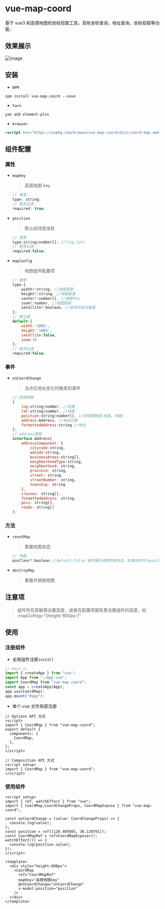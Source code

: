 # vue-map-coord

基于 vue3 和高德地图的坐标拾取工具，具有坐标查询，地址查询，坐标拾取等功能、

## 效果展示

![image](/example/images/example.gif)

## 安装

- `NPM`

```shell
npm install vue-map-coord --save
```

- `Yarn`

```shell
yan add element-plus
```

- `browser`

```html
<script src="https://unpkg.com/browse/vue-map-coord/dist/coord-map.umd.js"></script>
```

## 组件配置

### 属性

- `mapKey`

  > 高德地图 key

  ```js
  // 类型
  type: string;
  // 是否必选
  required: true;
  ```

- `position`

  > 默认经纬度坐标

  ```js
  // 类型
  type:string|number[]; //[lng,lat]
  // 是否必选
  required:false;
  ```

- `mapConfig`

  > 地图组件配置项

  ```js
  // 类型
  type:{
      width?:string, //地图宽度
      height?:string, //地图高度
      center?:number[], //地图中心
      zoom?:number, //地图层级
      satellite?:boolean, //是否开启卫星图
  };
  // 默认值
  default:{
      width:'100%',
      height:'100%',
      satellite:false,
      zoom:10
  };
  // 是否必选
  required:false;
  ```

### 事件

- `onCoordChange`

  > 当点位地址变化时触发的事件

  ```js
  // 回调参数
  {
      lng:string|number, //经度
      lat:string|number, //纬度
      position:string|number[], //经纬度数组[经度，纬度]
      address:Address, //地址对象
      formattedAddress:string //地址
  };
  // address类型
  interface Address{
      addressComponent: {
          citycode:string,
          adcode:string,
          businessAreas:string[],
          neighborhoodType:string,
          neighborhood: string,
          province: string,
          street: string,
          streetNumber: string,
          township: string
      },
      crosses: string[],
      formattedAddress: string,
      pois: string[],
      roads: string[]
  };
  ```

### 方法

- `resetMap`

  > 重置地图状态

  ```js
  // 参数
  posClear?:boolean //default:false 是否强行清除所有状态，如果组件传入position属性，默认不重置点位及地址数据
  ```

- `destroyMap`

  > 重置并销毁地图

## 注意项

> 组件所在容器需设置高度，或者在配置项属性里设置组件的高度，如 :mapCofing="{height:'600px'}"

## 使用

### 注册组件

- 全局组件注册`install`

```js
// main.js
import { createApp } from "vue";
import App from "./App.vue";
import CoordMap from "vue-map-coord";
const app = createApp(App);
app.use(CoordMap);
app.mount("#app");
```

- 单个.vue 文件局部注册

```vue
// Options API 方式
<script>
import { CoordMap } from "vue-map-coord";
export default {
  components: {
    CoordMap,
  },
};
</script>
```

```vue
// Composition API 方式
<script setup>
import { CoordMap } from "vue-map-coord";
</script>
```

### 使用组件

```vue
<script setup>
import { ref, watchEffect } from "vue";
import { CoordMap,CoordChangeProps, CoordMapExpose } from "vue-map-coord";

const onCoordChange = (value: CoordChangeProps) => {
  console.log(value);
};
const position = ref([120.405985, 36.120701]);
const CoordMapRef = ref<CoordMapExpose>();
watchEffect(() => {
  console.log(position.value);
});
</script>

<template>
  <div style="height:600px">
    <CoordMap
      ref="CoordMapRef"
      mapKey="高德地图key"
      @onCoordChange="onCoordChange"
      v-model:position="position"
    />
  </div>
</template>
```
